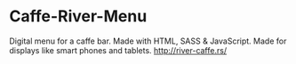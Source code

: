 # Caffe-River-Menu
Digital menu for a caffe bar. Made with HTML, SASS & JavaScript. Made for displays like smart phones and tablets.
http://river-caffe.rs/
